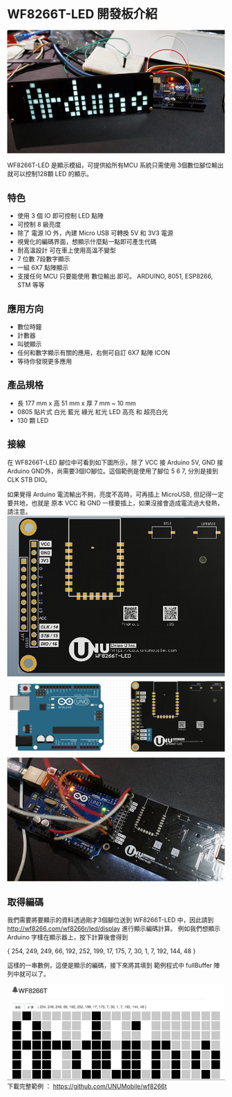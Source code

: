 # WF8266T-LED 開發板介紹

![](../imgs/DSC00732.JPG)

WF8266T-LED 是顯示模組，可提供給所有MCU 系統只需使用 3個數位腳位輸出就可以控制128顆 LED 的顯示。

## 特色
* 使用 3 個 IO 即可控制 LED 點陣
* 可控制 8 級亮度
* 除了 電源 IO 外，內建 Micro USB 可轉換 5V 和 3V3 電源
* 視覺化的編碼界面，想顯示什麼點一點即可產生代碼
* 耐高溫設計 可在車上使用高溫不變型
* 7 位數 7段數字顯示
* 一組 6X7 點陣顯示
* 支援任何 MCU 只要能使用 數位輸出 即可。 ARDUINO, 8051, ESP8266, STM 等等

## 應用方向
* 數位時鐘
* 計數器
* 叫號顯示
* 任何和數字顯示有關的應用，右側可自訂 6X7 點陣 ICON
* 等待你發現更多應用


## 產品規格
* 長 177 mm x 高 51 mm x 厚 7 mm ~ 10 mm
* 0805 貼片式 白光 藍光 綠光 紅光 LED 高亮 和 超亮白光
* 130 顆 LED

## 接線
在 WF8266T-LED 腳位中可看到如下圖所示，除了 VCC 接 Arduino 5V, GND 接 Arduino GND外，尚需要3個IO腳位。這個範例是使用了腳位 5 6 7, 分別是接到 CLK STB DIO。

如果覺得 Arduino 電流輸出不夠，亮度不高時，可再插上 MicroUSB, 但記得一定要共地，也就是 原本 VCC 和 GND 一樣要插上，如果沒接會造成電流過大發熱，請注意。
![](../imgs/WF8266T-PCBPin.png)
![](../imgs/led/ArduinoLine.jpg)
![](../imgs/led/DSC00744.JPG)

## 取得編碼
我們需要將要顯示的資料透過剛才3個腳位送到 WF8266T-LED 中，因此請到 http://wf8266.com/wf8266r/led/display 進行顯示編碼計算。 例如我們想顯示 Arduino 字樣在顯示器上，按下計算後會得到

{ 254, 249, 249, 66, 192, 252, 199, 17, 175, 7, 30, 1, 7, 192, 144, 48 }

這樣的一串數例，這便是顯示的編碼，接下來將其填到 範例程式中 fullBuffer 陣列中就可以了。

![](../imgs/led/1.png)
下載完整範例 ： https://github.com/UNUMobile/wf8266t